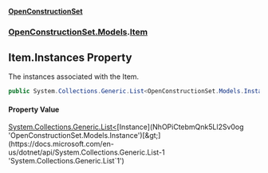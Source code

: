 #### [OpenConstructionSet](index 'index')
### [OpenConstructionSet.Models](index#OpenConstructionSet_Models 'OpenConstructionSet.Models').[Item](Z9pYmp3jhG_PhNCQ0nlOeg 'OpenConstructionSet.Models.Item')
## Item.Instances Property
The instances associated with the Item.  
```csharp
public System.Collections.Generic.List<OpenConstructionSet.Models.Instance> Instances { get; set; }
```
#### Property Value
[System.Collections.Generic.List&lt;](https://docs.microsoft.com/en-us/dotnet/api/System.Collections.Generic.List-1 'System.Collections.Generic.List`1')[Instance](NhOPiCtebmQnk5Ll2Sv0og 'OpenConstructionSet.Models.Instance')[&gt;](https://docs.microsoft.com/en-us/dotnet/api/System.Collections.Generic.List-1 'System.Collections.Generic.List`1')
